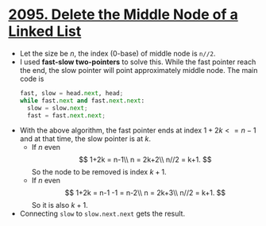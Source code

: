 # [2095. Delete the Middle Node of a Linked List](https://leetcode.com/problems/delete-the-middle-node-of-a-linked-list/description/)

- Let the size be $n$, the index ($0$-base) of middle node is `n//2`.
- I used **fast-slow two-pointers** to solve this. While the fast pointer reach the end, the slow pointer will point approximately middle node.
  The main code is
  ```Python
  fast, slow = head.next, head;
  while fast.next and fast.next.next:
    slow = slow.next;
    fast = fast.next.next;
  ```
- With the above algorithm, the fast pointer ends at index $1+2k<=n-1$ and at that time, the slow pointer is at $k$.
  - If $n$ even
    $$
        1+2k = n-1\\
        n = 2k+2\\
        n//2 = k+1.
    $$
    So the node to be removed is index $k+1$.
  - If $n$ even
    $$
        1+2k = n-1 -1 = n-2\\
        n = 2k+3\\
        n//2 = k+1.
    $$
    So it is also $k+1$.
- Connecting `slow` to `slow.next.next` gets the result.